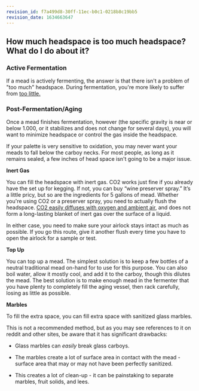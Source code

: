 ```yaml
---
revision_id: f7a499d8-30ff-11ec-b0c1-0218b8c19bb5
revision_date: 1634663647
---
```


## How much headspace is too much headspace? What do I do about it?

### Active Fermentation

If a mead is actively fermenting, the answer is that there isn't a problem of "too much" headspace. During fermentation, you're more likely to suffer from [too little.](/faq/overflow)

### Post-Fermentation/Aging

Once a mead finishes fermentation, however (the specific gravity is near or below 1.000, or it stabilizes and does not change for several days), you will want to minimize headspace or control the gas inside the headspace.

If your palette is very sensitive to oxidation, you may never want your meads to fall below the carboy necks. For most people, as long as it remains sealed, a few inches of head space isn't going to be a major issue.

**Inert Gas**

You can fill the headspace with inert gas. CO2 works just fine if you already have the set up for kegging. If not, you can buy “wine preserver spray.” It’s a little pricy, but so are the ingredients for 5 gallons of mead. Whether you're using CO2 or a preserver spray, you need to actually flush the headspace. [CO2 easily diffuses with oxygen and ambient air](http://beerandwinejournal.com/can-co2-form-a-blanket/), and does not form a long-lasting blanket of inert gas over the surface of a liquid.

In either case, you need to make sure your airlock stays intact as much as possible. If you go this route, give it another flush every time you have to open the airlock for a sample or test.

**Top Up**

You can top up a mead. The simplest solution is to keep a few bottles of a neutral traditional mead on-hand for to use for this purpose. You can also boil water, allow it mostly cool, and add it to the carboy, though this dilutes the mead. The best solution is to make enough mead in the fermenter that you have plenty to completely fill the aging vessel, then rack carefully, losing as little as possible.

**Marbles**

To fill the extra space, you can fill extra space with sanitized glass marbles. 

This is not a recommended method, but as you may see references to it on reddit and other sites, be aware that it has significant drawbacks:

* Glass marbles can *easily* break glass carboys.

* The marbles create a lot of surface area in contact with the mead - surface area that may or may not have been perfectly sanitized.

* This creates a lot of clean-up - it can be painstaking to separate marbles, fruit solids, and lees.